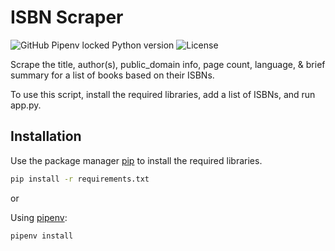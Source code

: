 # ISBN Scraper

![GitHub Pipenv locked Python version](https://img.shields.io/github/pipenv/locked/python-version/Durhamster/ISBN_Scraper?color=blue&style=for-the-badge)
![License](https://img.shields.io/github/license/Durhamster/ISBN_Scraper?style=for-the-badge)

Scrape the title, author(s), public_domain info, page count, language, & brief summary for a list of books based on their ISBNs.

To use this script, install the required libraries, add a list of ISBNs, and run app.py.

## Installation

Use the package manager [pip](https://pip.pypa.io/en/stable/) to install the required libraries.

```bash
pip install -r requirements.txt
```

or

Using [pipenv](https://pipenv.pypa.io/en/latest/):

```bash
pipenv install
```
